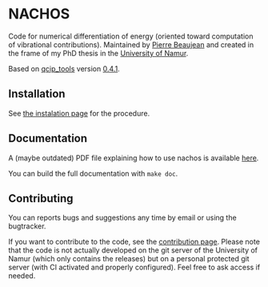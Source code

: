 # NACHOS

Code for numerical differentiation of energy (oriented toward computation of vibrational contributions).
Maintained by [Pierre Beaujean](pierre.beaujean@unamur.be) and created in the frame of my PhD thesis in the [University of Namur](https://www.unamur.be).

Based on [qcip_tools](https://gitlab.unamur.be/pierre.beaujean/qcip_tools) version [0.4.1](https://gitlab.unamur.be/pierre.beaujean/qcip_tools/tree/release-v0.4.1).

<!-- STABLE: -->


<!-- PREVIOUS: -->


## Installation

See [the instalation page](./documentation/source/install.rst) for the procedure.

## Documentation

A (maybe outdated) PDF file explaining how to use nachos is available [here](./documentation/source/nachos-howto.pdf).

You can build the full documentation with `make doc`.

## Contributing

You can reports bugs and suggestions any time by email or using the bugtracker.

If you want to contribute to the code, see the [contribution page](./documentation/source/contributing.rst). 
Please note that the code is not actually developed on the git server of the University of Namur (which only contains the releases) but on a personal protected git server (with CI activated and properly configured). 
Feel free to ask access if needed.
